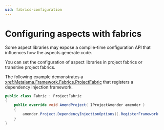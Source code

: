 ```yaml
---
uid: fabrics-configuration
---
```


# Configuring aspects with fabrics

Some aspect libraries may expose a compile-time configuration API that influences how the aspects generate code.

You can set the configuration of aspect libraries in project fabrics or transitive project fabrics.

The following example demonstrates a <xref:Metalama.Framework.Fabrics.ProjectFabric>  that registers a dependency injection framework.


```cs
public class Fabric : ProjectFabric
{
    public override void AmendProject( IProjectAmender amender )
    {
        amender.Project.DependencyInjectionOptions().RegisterFramework( new LoggerDependencyInjectionFramework() );
    }
}
```

